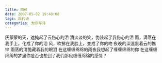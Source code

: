 ```yaml
---
title: 雨夜
date: 2007-05-02 19:48:08
tags: 现代诗
categories: 为你写诗
---
```

灰蒙蒙的天，遮掩起了云伤心的泪
清淡淡的笑，伪装起了我伤心的泪
雨，滴落在我手上，化成了你的泪
风，吹拂在我脸上，变成了你的吻
夜晚的深邃裹着云的憔悴
雨落的清脆藏着我的眼泪
在这缠缠绵绵的雨夜我想起了缠缠绵绵的你
在这缠缠绵绵的梦里你是否也想到了我们那段缠缠绵绵的感情？

